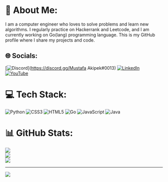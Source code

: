 # 💫 About Me:
I am a computer engineer who loves to solve problems and learn new algorithms. I regularly practice on Hackerrank and Leetcode, and I am currently working on Go(lang) programming language. This is my GitHub profile where I share my projects and code.


## 🌐 Socials:
[![Discord](https://img.shields.io/badge/Discord-%237289DA.svg?logo=discord&logoColor=white)](https://discord.gg/Mustafa Akipek#0013) [![LinkedIn](https://img.shields.io/badge/LinkedIn-%230077B5.svg?logo=linkedin&logoColor=white)](https://linkedin.com/in/https://www.linkedin.com/in/mustafa-akipek-131a29271/) [![YouTube](https://img.shields.io/badge/YouTube-%23FF0000.svg?logo=YouTube&logoColor=white)](https://youtube.com/@https://www.youtube.com/channel/UCcbppaxlRnXFklnZdxp3_gg) 

# 💻 Tech Stack:
![Python](https://img.shields.io/badge/python-3670A0?style=for-the-badge&logo=python&logoColor=ffdd54) ![CSS3](https://img.shields.io/badge/css3-%231572B6.svg?style=for-the-badge&logo=css3&logoColor=white) ![HTML5](https://img.shields.io/badge/html5-%23E34F26.svg?style=for-the-badge&logo=html5&logoColor=white) ![Go](https://img.shields.io/badge/go-%2300ADD8.svg?style=for-the-badge&logo=go&logoColor=white) ![JavaScript](https://img.shields.io/badge/javascript-%23323330.svg?style=for-the-badge&logo=javascript&logoColor=%23F7DF1E) ![Java](https://img.shields.io/badge/java-%23ED8B00.svg?style=for-the-badge&logo=java&logoColor=white)
# 📊 GitHub Stats:
![](https://github-readme-stats.vercel.app/api?username=MustafaAkipek&theme=blueberry&hide_border=false&include_all_commits=false&count_private=false)<br/>
![](https://github-readme-streak-stats.herokuapp.com/?user=MustafaAkipek&theme=blueberry&hide_border=false)<br/>
![](https://github-readme-stats.vercel.app/api/top-langs/?username=MustafaAkipek&theme=blueberry&hide_border=false&include_all_commits=false&count_private=false&layout=compact)

---
[![](https://visitcount.itsvg.in/api?id=MustafaAkipek&icon=0&color=0)](https://visitcount.itsvg.in)

<!-- Proudly created with GPRM ( https://gprm.itsvg.in ) -->
